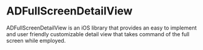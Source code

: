 ADFullScreenDetailView
======================

ADFullScreenDetailView is an iOS library that provides an easy to implement and user friendly customizable detail view that takes command of the full screen while employed.
